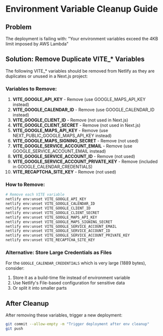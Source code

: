 # Environment Variable Cleanup Guide

## Problem
The deployment is failing with: "Your environment variables exceed the 4KB limit imposed by AWS Lambda"

## Solution: Remove Duplicate VITE_* Variables

The following VITE_* variables should be removed from Netlify as they are duplicates or unused in a Next.js project:

### Variables to Remove:
1. **VITE_GOOGLE_API_KEY** - Remove (use GOOGLE_MAPS_API_KEY instead)
2. **VITE_GOOGLE_CALENDAR_ID** - Remove (use GOOGLE_CALENDAR_ID instead)
3. **VITE_GOOGLE_CLIENT_ID** - Remove (not used in Next.js)
4. **VITE_GOOGLE_CLIENT_SECRET** - Remove (not used in Next.js)
5. **VITE_GOOGLE_MAPS_API_KEY** - Remove (use NEXT_PUBLIC_GOOGLE_MAPS_API_KEY instead)
6. **VITE_GOOGLE_MAPS_SIGNING_SECRET** - Remove (not used)
7. **VITE_GOOGLE_SERVICE_ACCOUNT_EMAIL** - Remove (use GOOGLE_SERVICE_ACCOUNT_EMAIL instead)
8. **VITE_GOOGLE_SERVICE_ACCOUNT_ID** - Remove (not used)
9. **VITE_GOOGLE_SERVICE_ACCOUNT_PRIVATE_KEY** - Remove (included in GOOGLE_CALENDAR_CREDENTIALS)
10. **VITE_RECAPTCHA_SITE_KEY** - Remove (not used)

### How to Remove:
```bash
# Remove each VITE variable
netlify env:unset VITE_GOOGLE_API_KEY
netlify env:unset VITE_GOOGLE_CALENDAR_ID
netlify env:unset VITE_GOOGLE_CLIENT_ID
netlify env:unset VITE_GOOGLE_CLIENT_SECRET
netlify env:unset VITE_GOOGLE_MAPS_API_KEY
netlify env:unset VITE_GOOGLE_MAPS_SIGNING_SECRET
netlify env:unset VITE_GOOGLE_SERVICE_ACCOUNT_EMAIL
netlify env:unset VITE_GOOGLE_SERVICE_ACCOUNT_ID
netlify env:unset VITE_GOOGLE_SERVICE_ACCOUNT_PRIVATE_KEY
netlify env:unset VITE_RECAPTCHA_SITE_KEY
```

### Alternative: Store Large Credentials as Files

For the `GOOGLE_CALENDAR_CREDENTIALS` which is very large (1889 bytes), consider:

1. Store it as a build-time file instead of environment variable
2. Use Netlify's File-based configuration for sensitive data
3. Or split it into smaller parts

## After Cleanup

After removing these variables, trigger a new deployment:
```bash
git commit --allow-empty -m "Trigger deployment after env cleanup"
git push
```